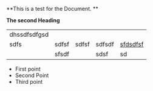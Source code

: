 <!-----
NEW: Check the "Suppress top comment" option to remove this info from the output.

Conversion time: 0.243 seconds.


Using this Markdown file:

1. Paste this output into your source file.
2. See the notes and action items below regarding this conversion run.
3. Check the rendered output (headings, lists, code blocks, tables) for proper
   formatting and use a linkchecker before you publish this page.

Conversion notes:

* Docs to Markdown version 1.0β30
* Tue Aug 03 2021 08:14:28 GMT-0700 (PDT)
* Source doc: Untitled document
* Tables are currently converted to HTML tables.
----->


**This is a test for the Document. **

**The second Heading**


<table>
  <tr>
   <td>dhssdfsdfgsd
   </td>
   <td>
   </td>
   <td>
   </td>
   <td>
   </td>
   <td>
   </td>
  </tr>
  <tr>
   <td>sdfs
   </td>
   <td>sdfsf
   </td>
   <td>sdfsf
   </td>
   <td>sdfsdf
   </td>
   <td><a href="www.thebote.de">sfdsdfsf</a>
   </td>
  </tr>
  <tr>
   <td>
   </td>
   <td>sfsdf
   </td>
   <td>
   </td>
   <td>sdsf
   </td>
   <td>sd
   </td>
  </tr>
</table>




* First point
* Second Point
* Third point
